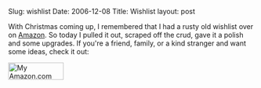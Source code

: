 Slug: wishlist
Date: 2006-12-08
Title: Wishlist
layout: post

With Christmas coming up, I remembered that I had a rusty old wishlist over on [Amazon](http://amazon.com). So today I pulled it out, scraped off the crud, gave it a polish and some upgrades. If you&#39;re a friend, family, or a kind stranger and want some ideas, check it out:

<a href="http://www.amazon.com/gp/registry/wishlist/3LTLZO7R8J93B/ref=wl_web/"><img alt="My Amazon.com Wish List" border="0" height="35" src="https://g-ec2.images-amazon.com/images/G/01/gifts/registries/wishlist/v2/web/wl-btn-113-c._V52198553_.gif" width="113" /></a>
